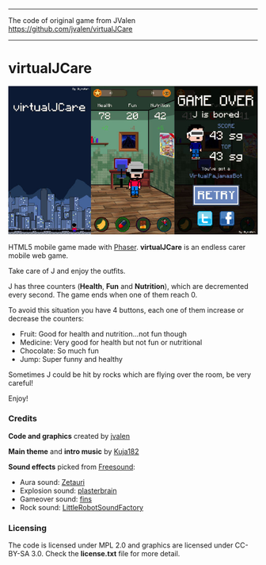 ***
The code of original game from JValen https://github.com/jvalen/virtualJCare
***

virtualJCare
============

![virtualJCare](screenshots/virtualJCare_scshot.jpg)

HTML5 mobile game made with [Phaser](https://phaser.io/). **virtualJCare** is an endless carer mobile web game.

Take care of J and enjoy the outfits.

J has three counters (**Health**, **Fun** and **Nutrition**), which are decremented every second. The game ends when one of them reach 0.

To avoid this situation you have 4 buttons, each one of them increase or decrease the counters:
  - Fruit: Good for health and nutrition...not fun though
  - Medicine: Very good for health but not fun or nutritional
  - Chocolate: So much fun
  - Jump: Super funny and healthy

Sometimes J could be hit by rocks which are flying over the room, be very careful!

Enjoy!

### Credits

**Code and graphics** created by [jvalen](http://www.jvrpath.com)

**Main theme** and **intro music** by [Kuja182](https://soundcloud.com/search?q=kuja182)

**Sound effects** picked from [Freesound](www.freesound.org):
  - Aura sound: [Zetauri](https://www.freesound.org/people/Zetauri/)
  - Explosion sound: [plasterbrain](https://www.freesound.org/people/plasterbrain/)
  - Gameover sound: [fins](https://www.freesound.org/people/fins/)
  - Rock sound: [LittleRobotSoundFactory](https://www.freesound.org/people/LittleRobotSoundFactory/)

### Licensing

The code is licensed under MPL 2.0 and graphics are licensed under CC-BY-SA 3.0. Check the **license.txt** file for more detail.
